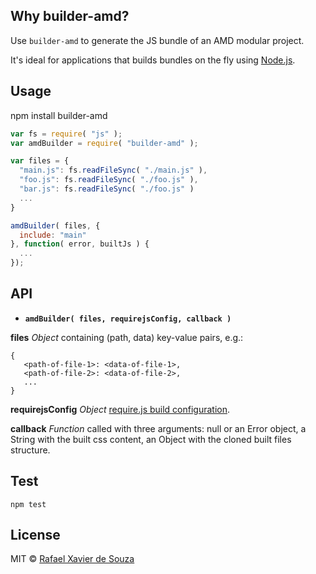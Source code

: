 ## Why builder-amd?

Use `builder-amd` to generate the JS bundle of an AMD modular project.

It's ideal for applications that builds bundles on the fly using [Node.js][].

[Node.js]: http://nodejs.org/

## Usage

   npm install builder-amd

```javascript
var fs = require( "js" );
var amdBuilder = require( "builder-amd" );

var files = {
  "main.js": fs.readFileSync( "./main.js" ),
  "foo.js": fs.readFileSync( "./foo.js" ),
  "bar.js": fs.readFileSync( "./foo.js" )
  ...
}

amdBuilder( files, {
  include: "main"
}, function( error, builtJs ) {
  ...
});
```

## API

- **`amdBuilder( files, requirejsConfig, callback )`**

**files** *Object* containing (path, data) key-value pairs, e.g.:

```
{
   <path-of-file-1>: <data-of-file-1>,
   <path-of-file-2>: <data-of-file-2>,
   ...
}
```

**requirejsConfig** *Object* [require.js build configuration][].

**callback** *Function* called with three arguments: null or an Error object, a
String with the built css content, an Object with the cloned built files
structure.

[require.js build configuration]: https://github.com/jrburke/r.js/blob/master/build/example.build.js

## Test

    npm test

## License

MIT © [Rafael Xavier de Souza](http://rafael.xavier.blog.br)
